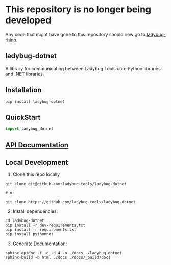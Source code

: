 # This repository is no longer being developed

Any code that might have gone to this repository should now go to [ladybug-rhino](https://github.com/ladybug-tools/ladybug-rhino).

## ladybug-dotnet

A library for communicating between Ladybug Tools core Python libraries and .NET libraries

## Installation
```
pip install ladybug-dotnet
```

## QuickStart
```python
import ladybug_dotnet

```

## [API Documentation](http://ladybug-tools.github.io/ladybug-dotnet/docs)

## Local Development
1. Clone this repo locally
```
git clone git@github.com:ladybug-tools/ladybug-dotnet

# or

git clone https://github.com/ladybug-tools/ladybug-dotnet
```
2. Install dependencies:
```
cd ladybug-dotnet
pip install -r dev-requirements.txt
pip install -r requirements.txt
pip install pythonnet
```

3. Generate Documentation:
```
sphinx-apidoc -f -e -d 4 -o ./docs ./ladybug_dotnet
sphinx-build -b html ./docs ./docs/_build/docs
```
